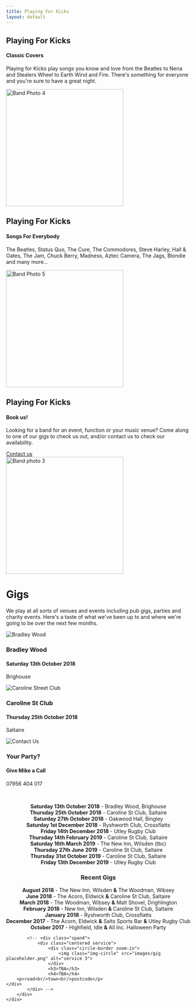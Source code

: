 ```yaml
---
title: Playing For Kicks
layout: default
---
```

	
						
<!-- Start home section -->
<div id="home">
	<!-- Start cSlider -->
	<div id="da-slider" class="da-slider">
		<div class="triangle"></div>
		<!-- mask elemet use for masking background image -->
		<div class="mask"></div>
		<!-- All slides centred in container element -->
		<div class="container">
			<!-- Start first slide -->
			<div class="da-slide">
				<h2 class="fittext2">Playing For Kicks</h2>
				<h4>Classic Covers</h4>
				<p>Playing for Kicks play songs you know and love from the Beatles to Nena and Stealers Wheel to Earth Wind and Fire. There's something for everyone and you're sure to have a great night.</p>
				<!-- <a href="#" class="da-link button">Read more</a> -->
				<div class="da-img">
					<img src="{{ site.baseurl }}/assets/images/Band pic4.jpg" alt="Band Photo 4" width="320">
				</div>
			</div>
			<!-- End first slide -->
			<!-- Start second slide -->
			<div class="da-slide">
			<h2>Playing For Kicks</h2>
				<h4>Songs For Everybody</h4>
				<p>The Beatles, Status Quo, The Cure, The Commodores, Steve Harley, Hall & Oates, The Jam, Chuck Berry, Madness, Aztec Camera, The Jags, Blondie and many more...</p>
				<!-- <a href="#" class="da-link button">Read more</a> -->
				<div class="da-img">
					<img src="{{ site.baseurl }}/assets/images/Band pic8.jpg" width="320" alt="Band Photo 5">
				</div>
			</div>
			<!-- End second slide -->
			<!-- Start third slide -->
			<div class="da-slide">
				<h2>Playing For Kicks</h2>
				<h4>Book us!</h4>
				<p>Looking for a band for an event, function or your music venue? Come along to one of our
gigs to check us out, and/or contact us to check our availability.</p>
				<a href="#contact" class="da-link button">Contact us</a>
				<div class="da-img">
					<img src="{{ site.baseurl }}/assets/images/Band pic3.jpg" width="320" alt="Band photo 3">
				</div>
			</div>
			<!-- End third slide -->
			<!-- Start cSlide navigation arrows -->
			<div class="da-arrows">
				<span class="da-arrows-prev"></span>
				<span class="da-arrows-next"></span>
			</div>
			<!-- End cSlide navigation arrows -->
		</div>
	</div>
</div>
<!-- End home section -->

   

<!--  section start -->
<div class="section primary-section" id="gigs">
	<div class="container">
		<!-- Start title section -->
		<div class="title">
			<h1>Gigs</h1>
			<!-- Section's title goes here -->
			<p>We play at all sorts of venues and events including pub gigs, parties and charity events.  Here's a taste of what we've been up to and where we're going to be over the next few months.</p>
			<!--Simple description for section goes here. -->
		</div>
		<div class="row-fluid">
			<div class="span4">
				<div class="centered service">
					<div class="circle-border zoom-in">
						<img class="img-circle" src="{{ site.baseurl }}/assets/images/venues/bradley-woods.jpg" alt="Bradley Wood">
					</div>
					<h3>Bradley Wood</h3>
					<h4>Saturday 13th October 2018</h4>
					<p>Brighouse</p>
				</div>
			</div>
			<div class="span4">
				<div class="centered service">
					<div class="circle-border zoom-in">
						<img class="img-circle" src="{{ site.baseurl }}/assets/images/venues/caroline-street.jpg" alt="Caroline Street Club" />
					</div>
					<h3>Caroline St Club</h3>
					<h4>Thursday 25th October 2018</h4>
					<p>Saltaire</p>
				</div> 
			</div>
			<div class="span4">
				<div class="centered service">
					<div class="circle-border zoom-in">
						<img class="img-circle" src="{{ site.baseurl }}/assets/images/Availableforbookings.png" alt="Contact Us" />
					</div>
					<h3>Your Party?</h3>
					<h4>Give Mike a Call</h4>
					<p>07956 404 017</p>
				</div>
			</div>
			<p>&nbsp;</p>
			<div style="text-align: center;" markdown="1">

**Saturday 13th October 2018** - Bradley Wood, Brighouse  
**Thursday 25th October 2018** - Caroline St Club, Saltaire  
**Saturday 27th October 2018** - Oakwood Hall, Bingley  
**Saturday 1st December 2018** - Ryshworth Club, Crossflatts  
**Friday 14th December 2018** - Utley Rugby Club  
**Thursday 14th February 2019** - Caroline St Club, Saltaire  
**Saturday 16th March 2019** - The New Inn, Wilsden (tbc)  
**Thursday 27th June 2019** - Caroline St Club, Saltaire  
**Thursday 31st October 2019** - Caroline St Club, Saltaire  
**Friday 13th December 2019** - Utley Rugby Club  

### Recent Gigs

**August 2018** - The New Inn, Wilsden **&amp;** The Woodman, Wibsey    
**June 2018** - The Acorn, Eldwick **&amp;** Caroline St Club, Saltaire  
**March 2018** - The Woodman, Wibsey **&amp;** Malt Shovel, Drighlington  
**February 2018** - New Inn, Wilsden **&amp;** Caroline St Club, Saltaire  
**January 2018** - Ryshworth Club, Crossflatts  
**December 2017** - The Acorn, Eldwick **&amp;** Salts Sports Bar **&amp;** Utley Rugby Club  
**October 2017** - Highfield, Idle **&amp;** All Inc. Halloween Party  

</div>
			

			<!-- <div class="span4">
				<div class="centered service">
					<div class="circle-border zoom-in">
						<img class="img-circle" src="images/gig placeholder.png" alt="service 3">
					</div>
					<h3>TBA</h3>
					<h4>TBA</h4>
		<p>road<br/>town<br/>postcode</p>
	</div>
			</div> -->
		</div>
	</div>
</div>
<!-- Service section end -->
